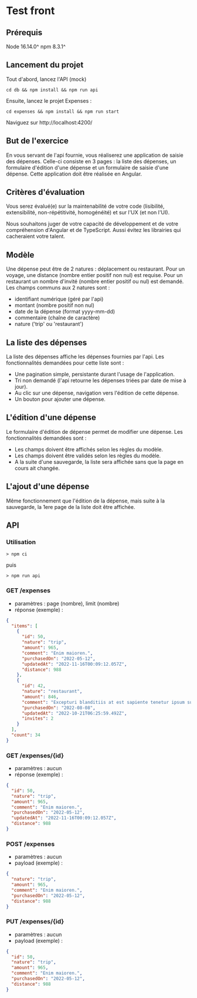 # Test front

## Prérequis
Node 16.14.0^
npm 8.3.1^

## Lancement du projet
Tout d'abord, lancez l'API (mock)
```
cd db && npm install && npm run api
```

Ensuite, lancez le projet Expenses :
```
cd expenses && npm install && npm run start
```
Naviguez sur http://localhost:4200/

## But de l'exercice

En vous servant de l'api fournie, vous réaliserez une application de saisie des dépenses.
Celle-ci consiste en 3 pages : la liste des dépenses, un formulaire d'édition d'une dépense et un formulaire de saisie d'une dépense.
Cette application doit être réalisée en Angular.

## Critères d'évaluation

Vous serez évalué(e) sur la maintenabilité de votre code (lisibilité, extensibilité, non-répétitivité, homogénéité) et sur l'UX (et non l'UI).

Nous souhaitons juger de votre capacité de développement et de votre compréhension d'Angular et de TypeScript. Aussi évitez les librairies qui cacheraient votre talent.

## Modèle

Une dépense peut être de 2 natures : déplacement ou restaurant. Pour un voyage, une distance (nombre entier positif non nul) est requise. Pour un restaurant un nombre d'invité (nombre entier positif ou nul) est demandé.
Les champs communs aux 2 natures sont :

- identifiant numérique (géré par l'api)
- montant (nombre positif non nul)
- date de la dépense (format yyyy-mm-dd)
- commentaire (chaîne de caractère)
- nature ('trip' ou 'restaurant')

## La liste des dépenses

La liste des dépenses affiche les dépenses fournies par l'api. Les fonctionnalités demandées pour cette liste sont :

- Une pagination simple, persistante durant l'usage de l'application.
- Tri non demandé (l'api retourne les dépenses triées par date de mise à jour).
- Au clic sur une dépense, navigation vers l'édition de cette dépense.
- Un bouton pour ajouter une dépense.

## L'édition d'une dépense

Le formulaire d'édition de dépense permet de modifier une dépense. Les fonctionnalités demandées sont :

- Les champs doivent être affichés selon les règles du modèle.
- Les champs doivent être validés selon les règles du modèle.
- A la suite d'une sauvegarde, la liste sera affichée sans que la page en cours ait changée.

## L'ajout d'une dépense

Même fonctionnement que l'édition de la dépense, mais suite à la sauvegarde, la 1ere page de la liste doit être affichée.

## API

### Utilisation

`> npm ci`

puis

`> npm run api`

### GET /expenses

- paramètres : page (nombre), limit (nombre)
- réponse (exemple) :

```json
{
  "items": [
    {
      "id": 50,
      "nature": "trip",
      "amount": 965,
      "comment": "Enim maioren.",
      "purchasedOn": "2022-05-12",
      "updatedAt": "2022-11-16T00:09:12.057Z",
      "distance": 988
    },
    {
      "id": 42,
      "nature": "restaurant",
      "amount": 846,
      "comment": "Excepturi blanditiis at est sapiente tenetur ipsum sunt voluptate, vp.",
      "purchasedOn": "2022-08-08",
      "updatedAt": "2022-10-21T06:25:59.492Z",
      "invites": 2
    }
  ],
  "count": 34
}
```

### GET /expenses/{id}

- paramètres : aucun
- réponse (exemple) :

```json
{
  "id": 50,
  "nature": "trip",
  "amount": 965,
  "comment": "Enim maioren.",
  "purchasedOn": "2022-05-12",
  "updatedAt": "2022-11-16T00:09:12.057Z",
  "distance": 988
}
```

### POST /expenses

- paramètres : aucun
- payload (exemple) :

```json
{
  "nature": "trip",
  "amount": 965,
  "comment": "Enim maioren.",
  "purchasedOn": "2022-05-12",
  "distance": 988
}
```

### PUT /expenses/{id}

- paramètres : aucun
- payload (exemple) :

```json
{
  "id": 50,
  "nature": "trip",
  "amount": 965,
  "comment": "Enim maioren.",
  "purchasedOn": "2022-05-12",
  "distance": 988
}
```
